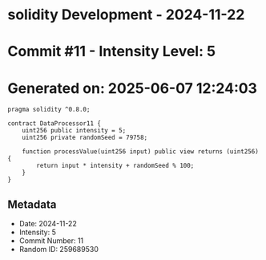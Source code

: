 ﻿# solidity Development - 2024-11-22
# Commit #11 - Intensity Level: 5
# Generated on: 2025-06-07 12:24:03
```solidity
pragma solidity ^0.8.0;

contract DataProcessor11 {
    uint256 public intensity = 5;
    uint256 private randomSeed = 79758;

    function processValue(uint256 input) public view returns (uint256) {
        return input * intensity + randomSeed % 100;
    }
}
```
## Metadata
- Date: 2024-11-22
- Intensity: 5
- Commit Number: 11
- Random ID: 259689530

